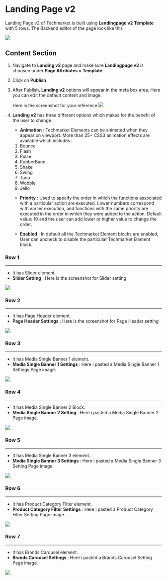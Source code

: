 # Landing Page v2

Landing Page v2 of Techmarket is built using **Landingpage v2 Template** with 5 rows. The  Backend editor of the page look like this

![](http://transvelo.github.io/docs/electro/images/landing-page-v2-setting.png)

## Content Section

1. Navigate to **Landing v2** page and make sure **Landingpage v2** is choosen under **Page Attributes > Template**.
2. Click on **Publish**.
3. After Publish, **Landing v2** options will appear in the meta box area. Here you can edit the default content and image.

    Here is the screenshot for your reference
    ![](http://transvelo.github.io/docs/electro/images/landing-v2-options.png)

4. **Landing v2** has three different options which makes for the benefit of the user to change.

    * **Animation** : Techmarket Elements can be animated when they appear on viewport. More than 25+ CSS3 animation effects are available which includes :

    1. Bounce
    2. Flash
    3. Pulse
    4. RubberBand
    5. Shake
    6. Swing
    7. Tada
    8. Wobble
    9. Jello

    * **Priority** : Used to specify the order in which the functions associated with a particular action are executed. Lower numbers correspond with earlier execution, and functions with the same priority are executed in the order in which they were added to the action. Default value: 10 and the user can add lower or higher value to change the order.

    * **Enabled** : In default all the Techmarket Element blocks are enabled, User can uncheck to disable the particular Techmarket Element block.

### Row 1
---
* It has Slider element.
* **Slider Setting** : Here is the screenshot for Slider setting

![](http://transvelo.github.io/docs/electro/images/landingv2-1st-block.png)

### Row 2
---
* It has Page Header element.
* **Page Header Settings** : Here is the screenshot for Page Header setting

![](http://transvelo.github.io/docs/electro/images/landingv2-2nd-block.png)


### Row 3
---
* It has Media Single Banner 1 element.
* **Media Single Banner 1 Settings** : Here i pasted a Media Single Banner 1 Settings Page image.

![](http://transvelo.github.io/docs/electro/images/landingv2-3rd-block.png)

### Row 4
---
* It has Media Single Banner 2 Block.
* **Media Single Banner 2 Setting** : Here i pasted a Media Single Banner 2 Page image.

![](http://transvelo.github.io/docs/electro/images/landingv2-4th-block.png)

### Row 5
---
* It has Media Single Banner 3 element.
* **Media Single Banner 3 Settings** : Here i pasted a Media Single Banner 3 Setting Page image.

![](http://transvelo.github.io/docs/electro/images/landingv2-5th-block.png)

### Row 6
---
* It has Product Category Filter element.
* **Product Category Filter Settings** : Here i pasted a Product Category Filter Setting Page image.

![](http://transvelo.github.io/docs/electro/images/landingv2-6th-block.png)

### Row 7
---
* It has Brands Carousel element.
* **Brands Carousel Settings** : Here i pasted a Brands Carousel Setting Page image.

![](http://transvelo.github.io/docs/techmarket/images/homepage-brands-carousel-setting.png)
